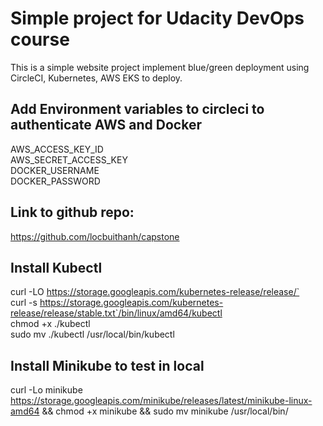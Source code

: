 # Simple project for Udacity DevOps course

This is a simple website project implement blue/green deployment using CircleCI, Kubernetes, AWS EKS to deploy.

## Add Environment variables to circleci to authenticate AWS and Docker
AWS_ACCESS_KEY_ID  
AWS_SECRET_ACCESS_KEY  
DOCKER_USERNAME  
DOCKER_PASSWORD  


## Link to github repo:
https://github.com/locbuithanh/capstone

## Install Kubectl
curl -LO https://storage.googleapis.com/kubernetes-release/release/`  
curl -s https://storage.googleapis.com/kubernetes-release/release/stable.txt`/bin/linux/amd64/kubectl  
chmod +x ./kubectl  
sudo mv ./kubectl /usr/local/bin/kubectl

## Install Minikube to test in local
curl -Lo minikube https://storage.googleapis.com/minikube/releases/latest/minikube-linux-amd64 && chmod +x minikube && sudo mv minikube /usr/local/bin/